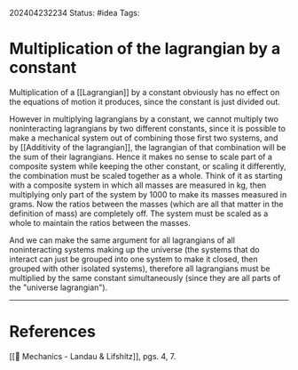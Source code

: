  202404232234
Status: #idea
Tags:

# Multiplication of the lagrangian by a constant

Multiplication of a [[Lagrangian]] by a constant obviously has no effect on the equations of motion it produces, since the constant is just divided out.

However in multiplying lagrangians by a constant, we cannot multiply two noninteracting lagrangians by two different constants, since it is possible to make a mechanical system out of combining those first two systems, and by [[Additivity of the lagrangian]], the lagrangian of that combination will be the sum of their lagrangians. Hence it makes no sense to scale part of a composite system while keeping the other constant, or scaling it differently, the combination must be scaled together as a whole. Think of it as starting with a composite system in which all masses are measured in kg, then multiplying only part of the system by 1000 to make its masses measured in grams. Now the ratios between the masses (which are all that matter in the definition of mass) are completely off. The system must be scaled as a whole to maintain the ratios between the masses.

And we can make the same argument for all lagrangians of all noninteracting systems making up the universe (the systems that do interact can just be grouped into one system to make it closed, then grouped with other isolated systems), therefore all lagrangians must be multiplied by the same constant simultaneously (since they are all parts of the "universe lagrangian").

___
# References
[[📕 Mechanics - Landau & Lifshitz]], pgs. 4, 7.